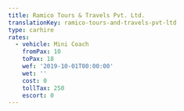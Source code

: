```yaml
---
title: Ramico Tours & Travels Pvt. Ltd.
translationKey: ramico-tours-and-travels-pvt-ltd
type: carhire
rates:
  - vehicle: Mini Coach
    fromPax: 10
    toPax: 18
    wef: '2019-10-01T00:00:00'
    wet: ''
    cost: 0
    tollTax: 250
    escort: 0
---
```







